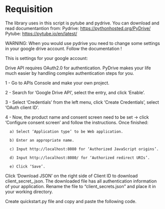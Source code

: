 # Requisition
The library uses in this script is pytube and pydrive. 
You can download and read documentantion from:
Pydrive: https://pythonhosted.org/PyDrive/
Pytube: https://pytube.io/en/latest/

WARNING: When you would use pydrive you need to change some settings in your google drive account. 
Follow the documentation !

This is settings for your google account: 

Drive API requires OAuth2.0 for authentication. PyDrive makes your life much easier by handling complex authentication steps for you.

1 - Go to APIs Console and make your own project.

2 - Search for ‘Google Drive API’, select the entry, and click ‘Enable’.

3 - Select ‘Credentials’ from the left menu, click ‘Create Credentials’, select ‘OAuth client ID’.

4 - Now, the product name and consent screen need to be set -> click ‘Configure consent screen’ and follow the instructions. Once finished:

      a) Select ‘Application type’ to be Web application.
      
      b) Enter an appropriate name.
      
      c) Input http://localhost:8080 for ‘Authorized JavaScript origins’.
      
      d) Input http://localhost:8080/ for ‘Authorized redirect URIs’.
      
      e) Click ‘Save’.
  
Click ‘Download JSON’ on the right side of Client ID to download client_secret_<really long ID>.json.
The downloaded file has all authentication information of your application. Rename the file to “client_secrets.json” and place it in your working directory.

Create quickstart.py file and copy and paste the following code.
